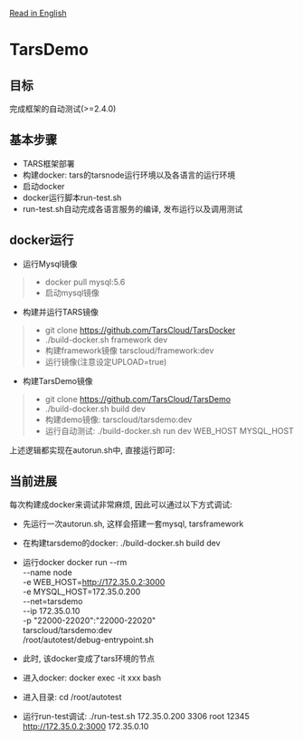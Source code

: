 [Read in English](README.en.md)

# TarsDemo

## 目标

完成框架的自动测试(>=2.4.0)

## 基本步骤

- TARS框架部署
- 构建docker: tars的tarsnode运行环境以及各语言的运行环境
- 启动docker
- docker运行脚本run-test.sh
- run-test.sh自动完成各语言服务的编译, 发布运行以及调用测试

## docker运行

- 运行Mysql镜像
>- docker pull mysql:5.6
>- 启动mysql镜像

- 构建并运行TARS镜像
>- git clone https://github.com/TarsCloud/TarsDocker
>- ./build-docker.sh framework dev
>- 构建framework镜像 tarscloud/framework:dev  
>- 运行镜像(注意设定UPLOAD=true)

- 构建TarsDemo镜像
>- git clone https://github.com/TarsCloud/TarsDemo
>- ./build-docker.sh build dev
>- 构建demo镜像: tarscloud/tarsdemo:dev
>- 运行自动测试: ./build-docker.sh run dev WEB_HOST MYSQL_HOST

上述逻辑都实现在autorun.sh中, 直接运行即可:


## 当前进展

每次构建成docker来调试非常麻烦, 因此可以通过以下方式调试:
- 先运行一次autorun.sh, 这样会搭建一套mysql, tarsframework
- 在构建tarsdemo的docker: ./build-docker.sh build dev
- 运行docker
docker run --rm \
                --name node \
                -e WEB_HOST=http://172.35.0.2:3000 \
                -e MYSQL_HOST=172.35.0.200 \
                --net=tarsdemo \
                --ip 172.35.0.10 \
                -p "22000-22020":"22000-22020" \
                tarscloud/tarsdemo:dev \
                /root/autotest/debug-entrypoint.sh


- 此时, 该docker变成了tars环境的节点
- 进入docker: docker exec -it xxx bash
- 进入目录: cd /root/autotest
- 运行run-test调试: 
./run-test.sh 172.35.0.200 3306 root 12345 http://172.35.0.2:3000 172.35.0.10
